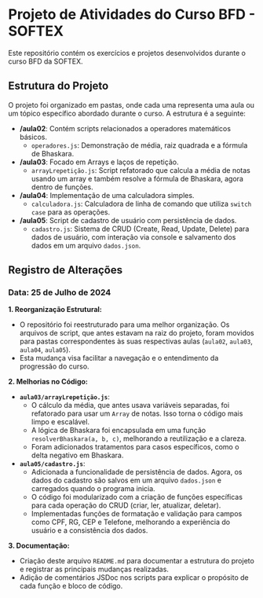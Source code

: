 # Projeto de Atividades do Curso BFD - SOFTEX

Este repositório contém os exercícios e projetos desenvolvidos durante o curso BFD da SOFTEX.

## Estrutura do Projeto

O projeto foi organizado em pastas, onde cada uma representa uma aula ou um tópico específico abordado durante o curso. A estrutura é a seguinte:

- **/aula02**: Contém scripts relacionados a operadores matemáticos básicos.
  - `operadores.js`: Demonstração de média, raiz quadrada e a fórmula de Bhaskara.
- **/aula03**: Focado em Arrays e laços de repetição.
  - `arrayLrepetição.js`: Script refatorado que calcula a média de notas usando um array e também resolve a fórmula de Bhaskara, agora dentro de funções.
- **/aula04**: Implementação de uma calculadora simples.
  - `calculadora.js`: Calculadora de linha de comando que utiliza `switch case` para as operações.
- **/aula05**: Script de cadastro de usuário com persistência de dados.
  - `cadastro.js`: Sistema de CRUD (Create, Read, Update, Delete) para dados de usuário, com interação via console e salvamento dos dados em um arquivo `dados.json`.

## Registro de Alterações

### Data: 25 de Julho de 2024

**1. Reorganização Estrutural:**
   - O repositório foi reestruturado para uma melhor organização. Os arquivos de script, que antes estavam na raiz do projeto, foram movidos para pastas correspondentes às suas respectivas aulas (`aula02`, `aula03`, `aula04`, `aula05`).
   - Esta mudança visa facilitar a navegação e o entendimento da progressão do curso.

**2. Melhorias no Código:**
   - **`aula03/arrayLrepetição.js`**:
     - O cálculo da média, que antes usava variáveis separadas, foi refatorado para usar um `Array` de notas. Isso torna o código mais limpo e escalável.
     - A lógica de Bhaskara foi encapsulada em uma função `resolverBhaskara(a, b, c)`, melhorando a reutilização e a clareza.
     - Foram adicionados tratamentos para casos específicos, como o delta negativo em Bhaskara.
   - **`aula05/cadastro.js`**:
     - Adicionada a funcionalidade de persistência de dados. Agora, os dados do cadastro são salvos em um arquivo `dados.json` e carregados quando o programa inicia.
     - O código foi modularizado com a criação de funções específicas para cada operação do CRUD (criar, ler, atualizar, deletar).
     - Implementadas funções de formatação e validação para campos como CPF, RG, CEP e Telefone, melhorando a experiência do usuário e a consistência dos dados.

**3. Documentação:**
   - Criação deste arquivo `README.md` para documentar a estrutura do projeto e registrar as principais mudanças realizadas.
   - Adição de comentários JSDoc nos scripts para explicar o propósito de cada função e bloco de código.
